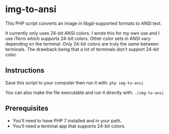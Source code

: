 # img-to-ansi
This PHP script converts an image in libgd-supported formats to ANSI text.

It currently only uses 24-bit ANSI colors. I wrote this for my own use and I use iTerm which supports 24-bit colors. Other color sets in ANSI vary depending on the terminal. Only 24-bit colors are truly the same between terminals. The drawback being that a lot of terminals don't support 24-bit color.

## Instructions
Save this script to your computer then run it with: `php img-to-ansi`

You can also make the file executable and run it directly with: `./img-to-ansi`

## Prerequisites
* You'll need to have PHP 7 installed and in your path.
* You'll need a terminal app that supports 24-bit colors.
